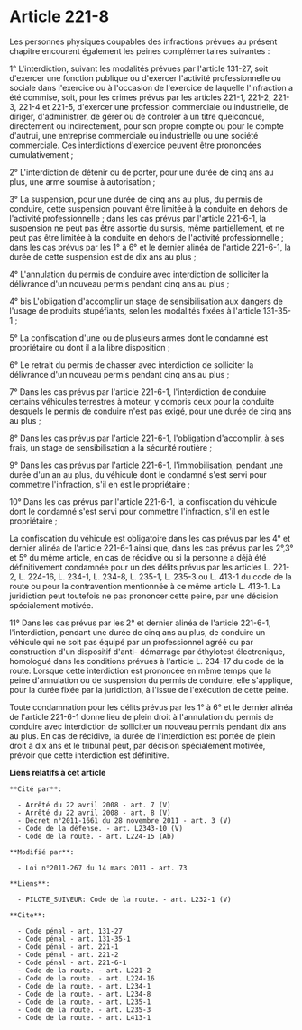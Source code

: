 # Article 221-8

Les personnes physiques coupables des infractions prévues au présent chapitre encourent également les peines complémentaires
suivantes : 

1° L'interdiction, suivant les modalités prévues par l'article 131-27, soit d'exercer une fonction publique ou d'exercer
l'activité professionnelle ou sociale dans l'exercice ou à l'occasion de l'exercice de laquelle l'infraction a été commise,
soit, pour les crimes prévus par les articles 221-1, 221-2, 221-3, 221-4 et 221-5, d'exercer une profession commerciale ou
industrielle, de diriger, d'administrer, de gérer ou de contrôler à un titre quelconque, directement ou indirectement, pour
son propre compte ou pour le compte d'autrui, une entreprise commerciale ou industrielle ou une société commerciale. Ces
interdictions d'exercice peuvent être prononcées cumulativement ; 

2° L'interdiction de détenir ou de porter, pour une durée de cinq ans au plus, une arme soumise à autorisation ; 

3° La suspension, pour une durée de cinq ans au plus, du permis de conduire, cette suspension pouvant être limitée à la
conduite en dehors de l'activité professionnelle ; dans les cas prévus par l'article 221-6-1, la suspension ne peut pas être
assortie du sursis, même partiellement, et ne peut pas être limitée à la conduite en dehors de l'activité professionnelle ;
dans les cas prévus par les 1° à 6° et le dernier alinéa de l'article 221-6-1, la durée de cette suspension est de dix ans au
plus ; 

4° L'annulation du permis de conduire avec interdiction de solliciter la délivrance d'un nouveau permis pendant cinq ans au
plus ; 

4° bis L'obligation d'accomplir un stage de sensibilisation aux dangers de l'usage de produits stupéfiants, selon les
modalités fixées à l'article 131-35-1 ; 

5° La confiscation d'une ou de plusieurs armes dont le condamné est propriétaire ou dont il a la libre disposition ; 

6° Le retrait du permis de chasser avec interdiction de solliciter la délivrance d'un nouveau permis pendant cinq ans au
plus ; 

7° Dans les cas prévus par l'article 221-6-1, l'interdiction de conduire certains véhicules terrestres à moteur, y compris
ceux pour la conduite desquels le permis de conduire n'est pas exigé, pour une durée de cinq ans au plus ; 

8° Dans les cas prévus par l'article 221-6-1, l'obligation d'accomplir, à ses frais, un stage de sensibilisation à la
sécurité routière ; 

9° Dans les cas prévus par l'article 221-6-1, l'immobilisation, pendant une durée d'un an au plus, du véhicule dont le
condamné s'est servi pour commettre l'infraction, s'il en est le propriétaire ; 

10° Dans les cas prévus par l'article 221-6-1, la confiscation du véhicule dont le condamné s'est servi pour commettre
l'infraction, s'il en est le propriétaire ; 

La confiscation du véhicule est obligatoire dans les cas prévus par les 4° et dernier alinéa de l'article 221-6-1 ainsi que,
dans les cas prévus par les 2°,3° et 5° du même article, en cas de récidive ou si la personne a déjà été définitivement
condamnée pour un des délits prévus par les articles L. 221-2, 
L. 224-16, L. 234-1, L. 234-8, 
L. 235-1, L. 235-3 ou L. 413-1 du code de la route ou pour la contravention mentionnée à ce même article L. 413-1. La
juridiction peut toutefois ne pas prononcer cette peine, par une décision spécialement motivée. 

11° Dans les cas prévus par les 2° et dernier alinéa de l'article 221-6-1, l'interdiction, pendant une durée de cinq ans au
plus, de conduire un véhicule qui ne soit pas équipé par un professionnel agréé ou par construction d'un dispositif d'anti-
démarrage par éthylotest électronique, homologué dans les conditions prévues à l'article L. 234-17 du code de la route.
Lorsque cette interdiction est prononcée en même temps que la peine d'annulation ou de suspension du permis de conduire, elle
s'applique, pour la durée fixée par la juridiction, à l'issue de l'exécution de cette peine. 

Toute condamnation pour les délits prévus par les 1° à 6° et le dernier alinéa de l'article 221-6-1 donne lieu de plein droit
à l'annulation du permis de conduire avec interdiction de solliciter un nouveau permis pendant dix ans au plus. En cas de
récidive, la durée de l'interdiction est portée de plein droit à dix ans et le tribunal peut, par décision spécialement
motivée, prévoir que cette interdiction est définitive.

**Liens relatifs à cet article**

	**Cité par**:

	  - Arrêté du 22 avril 2008 - art. 7 (V)
	  - Arrêté du 22 avril 2008 - art. 8 (V)
	  - Décret n°2011-1661 du 28 novembre 2011 - art. 3 (V)
	  - Code de la défense. - art. L2343-10 (V)
	  - Code de la route. - art. L224-15 (Ab)

	**Modifié par**:

	  - Loi n°2011-267 du 14 mars 2011 - art. 73

	**Liens**:

	  - PILOTE_SUIVEUR: Code de la route. - art. L232-1 (V)

	**Cite**:

	  - Code pénal - art. 131-27
	  - Code pénal - art. 131-35-1
	  - Code pénal - art. 221-1
	  - Code pénal - art. 221-2
	  - Code pénal - art. 221-6-1
	  - Code de la route. - art. L221-2
	  - Code de la route. - art. L224-16
	  - Code de la route. - art. L234-1
	  - Code de la route. - art. L234-8
	  - Code de la route. - art. L235-1
	  - Code de la route. - art. L235-3
	  - Code de la route. - art. L413-1
